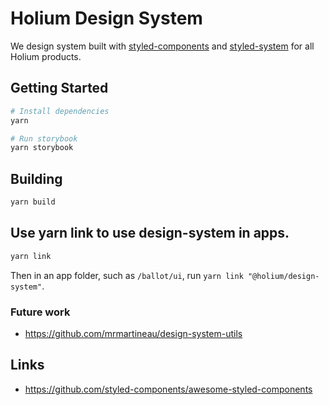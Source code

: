 # Holium Design System

We design system built with [styled-components](https://styled-components.com/) and [styled-system](https://styled-system.com/) for all Holium products.

## Getting Started

```zsh
# Install dependencies
yarn

# Run storybook
yarn storybook
```

## Building

```zsh
yarn build
```

## Use yarn link to use design-system in apps.

```zsh
yarn link
```

Then in an app folder, such as `/ballot/ui`, run `yarn link "@holium/design-system"`.

### Future work

- https://github.com/mrmartineau/design-system-utils

## Links

- https://github.com/styled-components/awesome-styled-components
